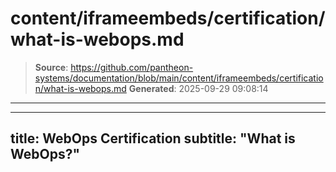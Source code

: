 # content/iframeembeds/certification/what-is-webops.md

> **Source**: https://github.com/pantheon-systems/documentation/blob/main/content/iframeembeds/certification/what-is-webops.md
> **Generated**: 2025-09-29 09:08:14

---

---
title: WebOps Certification
subtitle: "What is WebOps?"
---

<Partial file="certification-guide/what-is-webops.md" />
